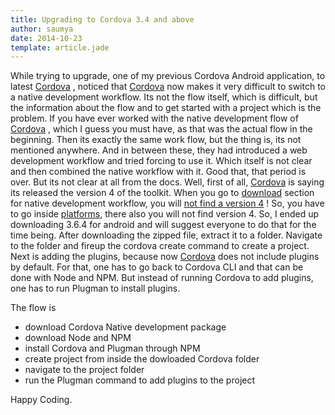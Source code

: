 ```yaml
---
title: Upgrading to Cordova 3.4 and above
author: saumya
date: 2014-10-23
template: article.jade
---
```


While trying to upgrade, one of my previous Cordova Android application, to latest [Cordova][1] , noticed that [Cordova][1] now makes it very difficult to switch to a native development workflow. Its not the flow itself, which is difficult, but the information about the flow and to get started with a project which is the problem. If you have ever worked with the native development flow of [Cordova][1] , which I guess you must have, as that was the actual flow in the beginning. Then its exactly the same work flow, but the thing is, its not mentioned anywhere. And in between these, they had introduced a web development workflow and tried forcing to use it. Which itself is not clear and then combined the native workflow with it. Good that, that period is over. But its not clear at all from the docs.
Well, first of all, [Cordova][1] is saying its released the version 4 of the toolkit. When you go to [download][2] section for native development workflow, you will [not find a version 4][3] ! So, you have to go inside [platforms][4], there also you will not find version 4. So, I ended up downloading 3.6.4 for android and will suggest everyone to do that for the time being. After downloading the zipped file, extract it to a folder. Navigate to the folder and fireup the cordova create command to create a project.
Next is adding the plugins, because now [Cordova][1] does not include plugins by default. For that, one has to go back to Cordova CLI and that can be done with Node and NPM. But instead of running Cordova to add plugins, one has to run Plugman to install plugins.

The flow is 
- download Cordova Native development package
- download Node and NPM
- install Cordova and Plugman through NPM
- create project from inside the dowloaded Cordova folder
- navigate to the project folder
- run the Plugman command to add plugins to the project




Happy Coding.












[1]: http://cordova.apache.org/
[2]: http://cordova.apache.org/#download
[3]: https://www.apache.org/dist/cordova/
[4]: https://www.apache.org/dist/cordova/platforms/


